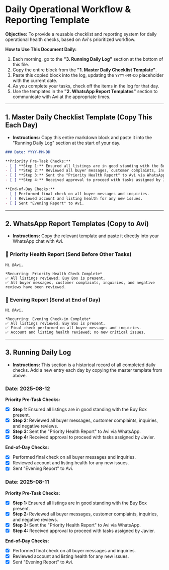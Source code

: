 # Daily Operational Workflow & Reporting Template

**Objective:** To provide a reusable checklist and reporting system for daily operational health checks, based on Avi's prioritized workflow.

**How to Use This Document Daily:**
1.  Each morning, go to the **"3. Running Daily Log"** section at the bottom of this file.
2.  Copy the entire block from the **"1. Master Daily Checklist Template"**.
3.  Paste this copied block into the log, updating the `YYYY-MM-DD` placeholder with the current date.
4.  As you complete your tasks, check off the items in the log for that day.
5.  Use the templates in the **"2. WhatsApp Report Templates"** section to communicate with Avi at the appropriate times.

---

## 1. Master Daily Checklist Template (Copy This Each Day)

*   **Instructions:** Copy this entire markdown block and paste it into the "Running Daily Log" section at the start of your day.

```markdown
### Date: YYYY-MM-DD

**Priority Pre-Task Checks:**
- [ ] **Step 1:** Ensured all listings are in good standing with the Buy Box present.
- [ ] **Step 2:** Reviewed all buyer messages, customer complaints, inquiries, and negative reviews.
- [ ] **Step 3:** Sent the "Priority Health Report" to Avi via WhatsApp.
- [ ] **Step 4:** Received approval to proceed with tasks assigned by Javier.

**End-of-Day Checks:**
- [ ] Performed final check on all buyer messages and inquiries.
- [ ] Reviewed account and listing health for any new issues.
- [ ] Sent "Evening Report" to Avi.
```

---

## 2. WhatsApp Report Templates (Copy to Avi)

*   **Instructions:** Copy the relevant template and paste it directly into your WhatsApp chat with Avi.

### 🌅 **Priority Health Report (Send Before Other Tasks)**
```
Hi @Avi,

*Recurring: Priority Health Check Complete*
✅ All listings reviewed; Buy Box is present.
✅ All buyer messages, customer complaints, inquiries, and negative reviews have been reviewed.
```

### 🌆 **Evening Report (Send at End of Day)**
```
Hi @Avi,

*Recurring: Evening Check-in Complete*
✅ All listings reviewed; Buy Box is present.
✅ Final check performed on all buyer messages and inquiries.
✅ Account and listing health reviewed; no new critical issues.
```

---

## 3. Running Daily Log

*   **Instructions:** This section is a historical record of all completed daily checks. Add a new entry each day by copying the master template from above.

### Date: 2025-08-12
**Priority Pre-Task Checks:**
- [x] **Step 1:** Ensured all listings are in good standing with the Buy Box present.
- [x] **Step 2:** Reviewed all buyer messages, customer complaints, inquiries, and negative reviews.
- [x] **Step 3:** Sent the "Priority Health Report" to Avi via WhatsApp.
- [x] **Step 4:** Received approval to proceed with tasks assigned by Javier.

**End-of-Day Checks:**
- [x] Performed final check on all buyer messages and inquiries.
- [x] Reviewed account and listing health for any new issues.
- [x] Sent "Evening Report" to Avi.

### Date: 2025-08-11
**Priority Pre-Task Checks:**
- [x] **Step 1:** Ensured all listings are in good standing with the Buy Box present.
- [x] **Step 2:** Reviewed all buyer messages, customer complaints, inquiries, and negative reviews.
- [x] **Step 3:** Sent the "Priority Health Report" to Avi via WhatsApp.
- [x] **Step 4:** Received approval to proceed with tasks assigned by Javier.

**End-of-Day Checks:**
- [x] Performed final check on all buyer messages and inquiries.
- [x] Reviewed account and listing health for any new issues.
- [x] Sent "Evening Report" to Avi.
